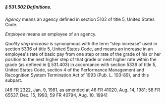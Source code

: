 ##### § 531.502 Definitions. #####

*Agency* means an agency defined in section 5102 of title 5, United States Code.

*Employee* means an employee of an agency.

*Quality step increase* is synonymous with the term “step increase” used in section 5336 of title 5, United States Code, and means an increase in an employee's rate of basic pay from one step or rate of the grade of his or her position to the next higher step of that grade or next higher rate within the grade (as defined in § 531.403) in accordance with section 5336 of title 5, United States Code, section 4 of the Performance Management and Recognition System Termination Act of 1993 (Pub. L. 103-89), and this subpart.

[46 FR 2322, Jan. 9, 1981, as amended at 46 FR 41020, Aug. 14, 1981; 58 FR 65537, Dec. 15, 1993; 59 FR 40794, Aug. 10, 1994]